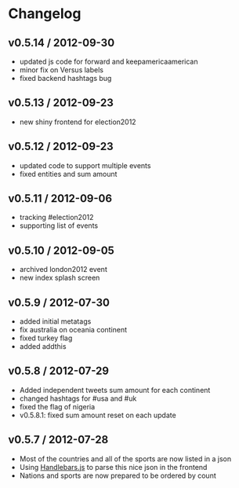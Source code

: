 # Changelog

## v0.5.14 / 2012-09-30
- updated js code for forward and keepamericaamerican
- minor fix on Versus labels
- fixed backend hashtags bug

## v0.5.13 / 2012-09-23
- new shiny frontend for election2012

## v0.5.12 / 2012-09-23
- updated code to support multiple events
- fixed entities and sum amount

## v0.5.11 / 2012-09-06
- tracking #election2012
- supporting list of events

## v0.5.10 / 2012-09-05
- archived london2012 event
- new index splash screen

## v0.5.9 / 2012-07-30
- added initial metatags
- fix australia on oceania continent
- fixed turkey flag
- added addthis

## v0.5.8 / 2012-07-29
- Added independent tweets sum amount for each continent
- changed hashtags for #usa and #uk
- fixed the flag of nigeria
- v0.5.8.1: fixed sum amount reset on each update

## v0.5.7 / 2012-07-28
- Most of the countries and all of the sports are now listed in a json
- Using [Handlebars.js](http://handlebarsjs.com/) to parse this nice json in the frontend
- Nations and sports are now prepared to be ordered by count